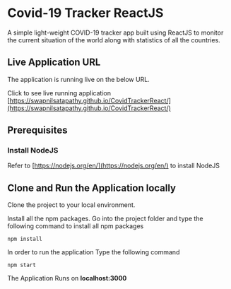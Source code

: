 
# Covid-19 Tracker ReactJS

A simple light-weight COVID-19 tracker app built using ReactJS to monitor the current situation of the world along with statistics of all the countries.

## Live Application URL

The application is running live on the below URL.

Click to see live running application [https://swapnilsatapathy.github.io/CovidTrackerReact/](https://swapnilsatapathy.github.io/CovidTrackerReact/)

## Prerequisites

### Install NodeJS

Refer to [https://nodejs.org/en/](https://nodejs.org/en/) to install NodeJS

## Clone and Run the Application locally

Clone the project to your local environment.

Install all the npm packages. Go into the project folder and type the following command to install all npm packages

```npm install```

In order to run the application Type the following command

```npm start```

The Application Runs on **localhost:3000**












